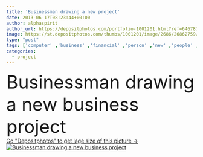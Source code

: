 ```yaml
---
title: 'Businessman drawing a new project'
date: 2013-06-17T08:23:44+00:00
author: alphaspirit
author_url: https://depositphotos.com/portfolio-1001201.html?ref=64678756
image: https://st.depositphotos.com/thumbs/1001201/image/2686/26862759/api_thumb_450.jpg?forcejpeg=true
type: "post"
tags: ['computer' ,'business' ,'financial' ,'person' ,'new' ,'people' ,'success' ,'growth' ,'man' ,'technology' ,'creativity' ,'imagination' ,'concept' ,'idea' ,'draw' ,'fingers' ,'manager' ,'work' ,'job' ,'businessman' ,'planning' ,'drawing' ,'investment' ,'finance' ,'project' ,'future' ,'achievement' ,'problem' ,'solution' ,'strategy' ,'sketch' ,'company' ,'marketing' ,'confusion' ,'worker' ,'invention' ,'improvement' ,'positive' ,'aspirations' ,'graph' ,'chart' ,'earn' ,'opportunity' ,'statistics' ,'diagram' ,'career' ,'increase' ,'ladies' ,'enterprise' ,'stats' ]
categories: 
  - project
---
```

<div aling="center">
            <font size="60"> Businessman drawing a new business project</font>   
</div>
<div>
    <a href='https://st.depositphotos.com/thumbs/1001201/image/2686/26862759/api_thumb_450.jpg?forcejpeg=true?ref=64678756' target=_blank > Go "Depositphotos" to get lage size of this picture ->
        <img href='https://st.depositphotos.com/thumbs/1001201/image/2686/26862759/api_thumb_450.jpg?forcejpeg=true?ref=64678756' src='https://st.depositphotos.com/1001201/2686/i/950/depositphotos_26862759-stock-photo-businessman-drawing-a-new-project.jpg?forcejpeg=true' alt='Businessman drawing a new business project' >
    </a>
</div>
